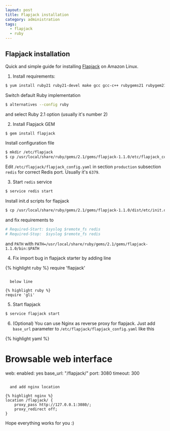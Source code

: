 ```yaml
---
layout: post
title: Flapjack installation
category: administration
tags:
  - flapjack
  - ruby
---
```


## Flapjack installation

Quick and simple guide for installing [Flapjack](http://flapjack.io) on Amazon Linux.

1. Install requirements:

```bash
$ yum install ruby21 ruby21-devel make gcc gcc-c++ rubygems21 rubygem21-devel openssl openssl-devel git vim-enhanced libxml libxml-devel libxslt libxslt-devel patch redis
```

  Switch default Ruby implementation

```bash
$ alternatives --config ruby
```

  and select Ruby 2.1 option (usually it's number 2)

2. Install Flapjack GEM

```bash
$ gem install flapjack
```

Install configuration file

```bash
$ mkdir /etc/flapjack
$ cp /usr/local/share/ruby/gems/2.1/gems/flapjack-1.1.0/etc/flapjack_config.yaml.example /etc/flapjack/flapjack_config.yaml
```

  Edit `/etc/flapjack/flapjack_config.yaml` in section `production` subsection ``redis`` for correct Redis port. Usually it's ``6379``.

3. Start `redis` service

```bash
$ service redis start
```

  Install init.d scripts for flapjack

```bash
$ cp /usr/local/share/ruby/gems/2.1/gems/flapjack-1.1.0/dist/etc/init.d/* /etc/init.d/
```

  and fix requirements to

```bash
# Required-Start: $syslog $remote_fs redis
# Required-Stop:  $syslog $remote_fs redis
```

  and `PATH` with `PATH=/usr/local/share/ruby/gems/2.1/gems/flapjack-1.1.0/bin:$PATH`

4. Fix import bug in flapjack starter by adding line

{% highlight ruby %}
require 'flapjack'
```

  below line

{% highlight ruby %}
require 'gli'
```

5. Start flapjack

```bash
$ service flapjack start
```

6. (Optional) You can use Nginx as reverse proxy for flapjack. Just add ``base_url`` parameter to ``/etc/flapjack/flapjack_config.yaml`` like this

{% highlight yaml %}
# Browsable web interface
web:
  enabled: yes
  base_url: "/flapjack/"
  port: 3080
  timeout: 300
```

  and add nginx location

{% highlight nginx %}
location /flapjack/ {
    proxy_pass http://127.0.0.1:3080/;
    proxy_redirect off;
}
```

Hope everything works for you :)